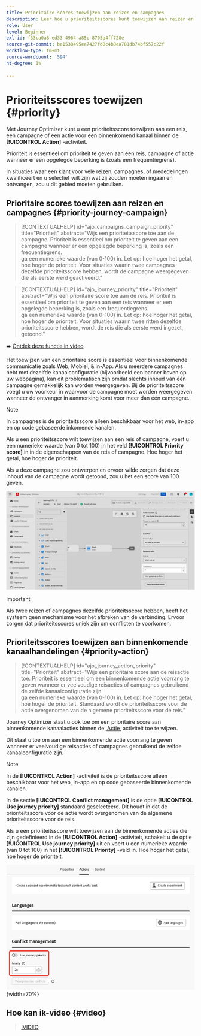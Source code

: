 ```yaml
---
title: Prioritaire scores toewijzen aan reizen en campagnes
description: Leer hoe u prioriteitsscores kunt toewijzen aan reizen en campagnes.
role: User
level: Beginner
exl-id: f33ca0a8-ed33-4964-a85c-8705a4ff728e
source-git-commit: be1538495ea7427fd8c4b8ea781db74bf557c22f
workflow-type: tm+mt
source-wordcount: '594'
ht-degree: 1%

---
```


# Prioriteitsscores toewijzen {#priority}

Met Journey Optimizer kunt u een prioriteitsscore toewijzen aan een reis, een campagne of een actie voor een binnenkomend kanaal binnen de **[!UICONTROL Action]** -activiteit.

Prioriteit is essentieel om prioriteit te geven aan een reis, campagne of actie wanneer er een opgelegde beperking is (zoals een frequentiegrens).

In situaties waar een klant voor vele reizen, campagnes, of mededelingen kwalificeert en u selectief wilt zijn wat zij zouden moeten ingaan en ontvangen, zou u dit gebied moeten gebruiken.

## Prioritaire scores toewijzen aan reizen en campagnes {#priority-journey-campaign}

>[!CONTEXTUALHELP]
>id="ajo_campaigns_campaign_priority"
>title="Prioriteit"
>abstract="Wijs een prioriteitsscore toe aan de campagne. Prioriteit is essentieel om prioriteit te geven aan een campagne wanneer er een opgelegde beperking is, zoals een frequentiegrens.</br> ga een numerieke waarde (van 0-100) in. Let op: hoe hoger het getal, hoe hoger de prioriteit. Voor situaties waarin twee campagnes dezelfde prioriteitsscore hebben, wordt de campagne weergegeven die als eerste werd geactiveerd."

>[!CONTEXTUALHELP]
>id="ajo_journey_priority"
>title="Prioriteit"
>abstract="Wijs een prioritaire score toe aan de reis. Prioriteit is essentieel om prioriteit te geven aan een reis wanneer er een opgelegde beperking is, zoals een frequentiegrens.</br> ga een numerieke waarde (van 0-100) in. Let op: hoe hoger het getal, hoe hoger de prioriteit. Voor situaties waarin twee ritten dezelfde prioriteitsscore hebben, wordt de reis die als eerste werd ingezet, getoond."

➡️ [Ontdek deze functie in video](#video)

Het toewijzen van een prioritaire score is essentieel voor binnenkomende communicatie zoals Web, Mobiel, &amp; in-App. Als u meerdere campagnes hebt met dezelfde kanaalconfiguratie (bijvoorbeeld een banner boven op uw webpagina), kan dit problematisch zijn omdat slechts inhoud van één campagne gemakkelijk kan worden weergegeven. Bij de prioriteitsscore voegt u uw voorkeur in waarvoor de campagne moet worden weergegeven wanneer de ontvanger in aanmerking komt voor meer dan één campagne.

>[!NOTE]
>
>In campagnes is de prioriteitsscore alleen beschikbaar voor het web, in-app en op code gebaseerde inkomende kanalen.

Als u een prioriteitsscore wilt toewijzen aan een reis of campagne, voert u een numerieke waarde (van 0 tot 100) in het veld **[!UICONTROL Priority score]** in in de eigenschappen van de reis of campagne. Hoe hoger het getal, hoe hoger de prioriteit.

Als u deze campagne zou ontwerpen en ervoor wilde zorgen dat deze inhoud van de campagne wordt getoond, zou u het een score van 100 geven.

![](assets/priority-score.png)

>[!IMPORTANT]
>
>Als twee reizen of campagnes dezelfde prioriteitsscore hebben, heeft het systeem geen mechanisme voor het afbreken van de verbinding. Ervoor zorgen dat prioriteitsscores uniek zijn om conflicten te voorkomen.

## Prioriteitsscores toewijzen aan binnenkomende kanaalhandelingen {#priority-action}

>[!CONTEXTUALHELP]
>id="ajo_journey_action_priority"
>title="Prioriteit"
>abstract="Wijs een prioritaire score aan de reisactie toe. Prioriteit is essentieel om een binnenkomende actie voorrang te geven wanneer er veelvoudige reisacties of campagnes gebruikend de zelfde kanaalconfiguratie zijn.</br> ga een numerieke waarde (van 0-100) in. Let op: hoe hoger het getal, hoe hoger de prioriteit. Standaard wordt de prioriteitsscore voor de actie overgenomen van de algemene prioriteitsscore voor de reis."

Journey Optimizer staat u ook toe om een prioritaire score aan binnenkomende kanaalacties binnen de [&#x200B; Actie &#x200B;](../building-journeys/journey-action.md) activiteit toe te wijzen.

Dit staat u toe om aan een binnenkomende actie voorrang te geven wanneer er veelvoudige reisacties of campagnes gebruikend de zelfde kanaalconfiguratie zijn.

>[!NOTE]
>
>In de **[!UICONTROL Action]** -activiteit is de prioriteitsscore alleen beschikbaar voor het web, in-app en op code gebaseerde binnenkomende kanalen.

In de sectie **[!UICONTROL Conflict management]** is de optie **[!UICONTROL Use journey priority]** standaard geselecteerd. Dit houdt in dat de prioriteitsscore voor de actie wordt overgenomen van de algemene prioriteitsscore voor de reis.

Als u een prioriteitsscore wilt toewijzen aan de binnenkomende acties die zijn gedefinieerd in de **[!UICONTROL Action]** -activiteit, schakelt u de optie **[!UICONTROL Use journey priority]** uit en voert u een numerieke waarde (van 0 tot 100) in het **[!UICONTROL Priority]** -veld in. Hoe hoger het getal, hoe hoger de prioriteit.

![](assets/action-journey-priority-score.png){width=70%}

## Hoe kan ik-video {#video}

>[!VIDEO](https://video.tv.adobe.com/v/3445007?quality=12&captions=dut)
